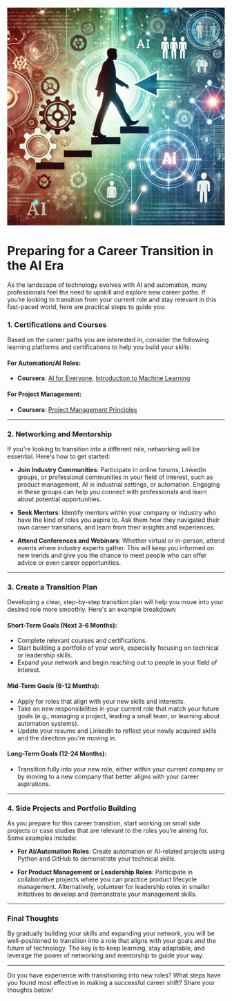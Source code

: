![JN_20241006.png](media/JN_20241006.png)

# Preparing for a Career Transition in the AI Era

As the landscape of technology evolves with AI and automation, many professionals feel the need to upskill and explore new career paths. If you’re looking to transition from your current role and stay relevant in this fast-paced world, here are practical steps to guide you:

### 1. Certifications and Courses
Based on the career paths you are interested in, consider the following learning platforms and certifications to help you build your skills:

#### **For Automation/AI Roles:**
- **Coursera**: [AI for Everyone](https://www.coursera.org/learn/ai-for-everyone), [Introduction to Machine Learning](https://www.coursera.org/learn/machine-learning)


#### **For Project Management:**
- **Coursera**: [Project Management Principles](https://www.coursera.org/learn/project-management)

---

### 2. Networking and Mentorship

If you're looking to transition into a different role, networking will be essential. Here's how to get started:

- **Join Industry Communities**: Participate in online forums, LinkedIn groups, or professional communities in your field of interest, such as product management, AI in industrial settings, or automation. Engaging in these groups can help you connect with professionals and learn about potential opportunities.
  
- **Seek Mentors**: Identify mentors within your company or industry who have the kind of roles you aspire to. Ask them how they navigated their own career transitions, and learn from their insights and experiences.

- **Attend Conferences and Webinars**: Whether virtual or in-person, attend events where industry experts gather. This will keep you informed on new trends and give you the chance to meet people who can offer advice or even career opportunities.

---

### 3. Create a Transition Plan

Developing a clear, step-by-step transition plan will help you move into your desired role more smoothly. Here's an example breakdown:

#### **Short-Term Goals (Next 3-6 Months):**
- Complete relevant courses and certifications.
- Start building a portfolio of your work, especially focusing on technical or leadership skills.
- Expand your network and begin reaching out to people in your field of interest.

#### **Mid-Term Goals (6-12 Months):**
- Apply for roles that align with your new skills and interests.
- Take on new responsibilities in your current role that match your future goals (e.g., managing a project, leading a small team, or learning about automation systems).
- Update your resume and LinkedIn to reflect your newly acquired skills and the direction you're moving in.

#### **Long-Term Goals (12-24 Months):**
- Transition fully into your new role, either within your current company or by moving to a new company that better aligns with your career aspirations.

---

### 4. Side Projects and Portfolio Building

As you prepare for this career transition, start working on small side projects or case studies that are relevant to the roles you’re aiming for. Some examples include:

- **For AI/Automation Roles**: Create automation or AI-related projects using Python and GitHub to demonstrate your technical skills.
  
- **For Product Management or Leadership Roles**: Participate in collaborative projects where you can practice product lifecycle management. Alternatively, volunteer for leadership roles in smaller initiatives to develop and demonstrate your management skills.

---

### Final Thoughts

By gradually building your skills and expanding your network, you will be well-positioned to transition into a role that aligns with your goals and the future of technology. The key is to keep learning, stay adaptable, and leverage the power of networking and mentorship to guide your way.

---

Do you have experience with transitioning into new roles? What steps have you found most effective in making a successful career shift? Share your thoughts below!
